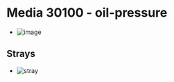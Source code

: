 # Media 30100 - oil-pressure

- ![image](https://valkyrie.cdn.ifixit.com/media/2019/06/18101454/oil-pressure.jpg)

## Strays
- ![stray](https://valkyrie.cdn.ifixit.com/media/2019/06/18101454/high-beams.jpg)